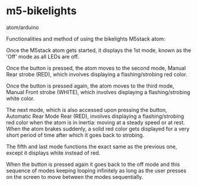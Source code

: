 # m5-bikelights
 atom/arduino

 Functionalities and method of using the bikelights M5stack atom: 

Once the M5stack atom gets started, it displays the 1st mode, known as the 'Off' mode as all LEDs are off. 

Once the button is pressed, the atom moves to the second mode, Manual Rear strobe (RED), which involves displaying a flashing/strobing red color.

Once the button is pressed again, the atom moves to the third mode, Manual Front strobe (WHITE), which involves displaying a flashing/strobing white color.

The next mode, which is also accessed upon pressing the button, Automatic Rear Mode Rear (RED), involves displaying a flashing/strobing red color when the atom is in inertia: moving at a steady speed or at rest.
When the atom brakes suddenly, a solid red color gets displayed for a very short period of time after which it goes back to strobing.

The fifth and last mode functions the exact same as the previous one, except it displays white instead of red.

When the button is pressed again it goes back to the off mode and this sequence of modes keeping looping infinitely as long as the user presses on the screen to move between the modes sequentially. 